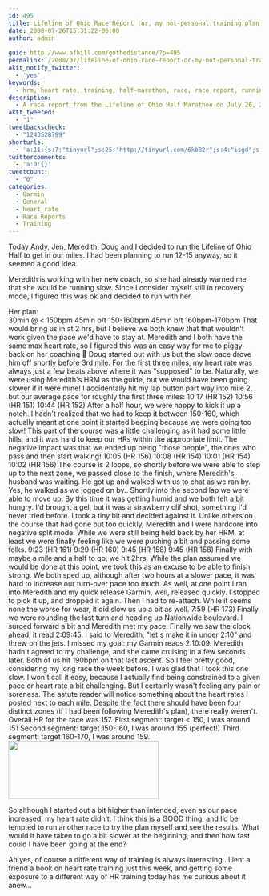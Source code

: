 ```yaml
---
id: 495
title: Lifeline of Ohio Race Report (or, my not-personal training plan)
date: 2008-07-26T15:31:22-06:00
author: admin
  
guid: http://www.afhill.com/gothedistance/?p=495
permalink: /2008/07/lifeline-of-ohio-race-report-or-my-not-personal-training-plan/
aktt_notify_twitter:
  - 'yes'
keywords:
  - hrm, heart rate, training, half-marathon, race, race report, running, lifeline of ohio
description:
  - A race report from the Lifeline of Ohio Half Marathon on July 26, 2008, where Andrea Hill and Meredith Gordon run following a specific heart rate monitor training plan
aktt_tweeted:
  - "1"
tweetbackscheck:
  - "1243528799"
shorturls:
  - 'a:11:{s:7:"tinyurl";s:25:"http://tinyurl.com/6kb82r";s:4:"isgd";s:17:"http://is.gd/fjcn";s:5:"bitly";s:19:"http://bit.ly/vrhIN";s:5:"snipr";s:22:"http://snipr.com/9shp4";s:5:"snurl";s:22:"http://snurl.com/9shp4";s:7:"snipurl";s:24:"http://snipurl.com/9shp4";s:4:"trim";s:17:"http://tr.im/4a0i";s:5:"adjix";s:207:"(10 Jan 2008 temporary restriction: API requires valid partnerID or partnerEmail key in request. Contact us if this affects you.) Invalid Adjix request. API documentation @ http://web.adjix.com/AdjixAPI.html";s:4:"advu";s:203:"(10 Jan 2008 temporary restriction: API requires valid partnerID or partnerEmail key in request. Contact us if this affects you.) Invalid Adjix request. API documentation @ http://web.ad.vu/AdjixAPI.html";s:4:"zima";s:19:"http://zi.ma/6f460d";s:9:"permalink";s:106:"http://www.afhill.com/gothedistance/2008/07/lifeline-of-ohio-race-report-or-my-not-personal-training-plan/";}'
twittercomments:
  - 'a:0:{}'
tweetcount:
  - "0"
categories:
  - Garmin
  - General
  - heart rate
  - Race Reports
  - Training
---
```

Today Andy, Jen, Meredith, Doug and I decided to run the Lifeline of Ohio Half to get in our miles. I had been planning to run 12-15 anyway, so it seemed a good idea.

Meredith is working with her new coach, so she had already warned me that she would be running slow. Since I consider myself still in recovery mode, I figured this was ok and decided to run with her. 

Her plan:  
30min @ < 150bpm 45min b/t 150-160bpm 45min b/t 160bpm-170bpm That would bring us in at 2 hrs, but I believe we both knew that that wouldn't work given the pace we'd have to stay at. Meredith and I both have the same max heart rate, so I figured this was an easy way for me to piggy-back on her coaching 🙂 Doug started out with us but the slow pace drove him off shortly before 3rd mile. For the first three miles, my heart rate was always just a few beats above where it was "supposed" to be. Naturally, we were using Meredith's HRM as the guide, but we would have been going slower if it were mine! I accidentally hit my lap button part way into mile 2, but our average pace for roughly the first three miles: 10:17 (HR 152) 10:56 (HR 151) 10:44 (HR 152) After a half hour, we were happy to kick it up a notch. I hadn't realized that we had to keep it between 150-160, which actually meant at one point it started beeping because we were going too slow! This part of the course was a little challenging as it had some little hills, and it was hard to keep our HRs within the appropriate limit. The negative impact was that we ended up being "those people", the ones who pass and then start walking! 10:05 (HR 156) 10:08 (HR 154) 10:01 (HR 154) 10:02 (HR 156) The course is 2 loops, so shortly before we were able to step up to the next zone, we passed close to the finish, where Meredith's husband was waiting. He got up and walked with us to chat as we ran by. Yes, he walked as we jogged on by.. Shortly into the second lap we were able to move up. By this time it was getting humid and we both felt a bit hungry. I'd brought a gel, but it was a strawberry clif shot, something I'd never tried before. I took a tiny bit and decided against it. Unlike others on the course that had gone out too quickly, Meredith and I were hardcore into negative split mode. While we were still being held back by her HRM, at least we were finally feeling like we were pushing a bit and passing some folks. 9:23 (HR 161) 9:29 (HR 160) 9:45 (HR 158) 9:45 (HR 158) Finally with maybe a mile and a half to go, we hit 2hrs. While the plan assumed we would be done at this point, we took this as an excuse to be able to finish strong. We both sped up, although after two hours at a slower pace, it was hard to increase our turn-over pace too much. As well, at one point I ran into Meredith and my quick release Garmin, well, released quickly. I stopped to pick it up, and dropped it again. Then I had to re-attach. While it seems none the worse for wear, it did slow us up a bit as well. 7:59 (HR 173) Finally we were rounding the last turn and heading up Nationwide boulevard. I surged forward a bit and Meredith met my pace. Finally we saw the clock ahead, it read 2:09:45. I said to Meredith, "let's make it in under 2:10" and threw on the jets. I missed my goal: my Garmin reads 2:10:09. Meredith hadn't agreed to my challenge, and she came cruising in a few seconds later. Both of us hit 190bpm on that last ascent. So I feel pretty good, considering my long race the week before. I was glad that I took this one slow. I won't call it easy, because I actually find being constrained to a given pace or heart rate a bit challenging. But I certainly wasn't feeling any pain or soreness. The astute reader will notice something about the heart rates I posted next to each mile. Despite the fact there should have been four distinct zones (if I had been following Meredith's plan), there really weren't. Overall HR for the race was 157. First segment: target < 150, I was around 151 Second segment: target 150-160, I was around 155 (perfect!) Third segment: target 160-170, I was around 159. [<img src="http://www.afhill.com/blog/wp-content/uploads/2008/07/lifelinehrrace-300x116.jpg" alt="" title="Lifeline of Ohio Race - Heart Rate vs Distance" width="300" height="116" class="aligncenter size-medium wp-image-1006" />](http://www.afhill.com/blog/wp-content/uploads/2008/07/lifelinehrrace.jpg)

So although I started out a bit higher than intended, even as our pace increased, my heart rate didn&#8217;t. I think this is a GOOD thing, and I&#8217;d be tempted to run another race to try the plan myself and see the results. What would it have taken to go a bit slower at the beginning, and then how fast could I have been going at the end?

Ah yes, of course a different way of training is always interesting.. I lent a friend a book on heart rate training just this week, and getting some exposure to a different way of HR training today has me curious about it anew&#8230;